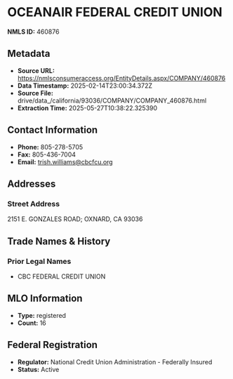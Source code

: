 # OCEANAIR FEDERAL CREDIT UNION

**NMLS ID:** 460876

## Metadata
- **Source URL:** https://nmlsconsumeraccess.org/EntityDetails.aspx/COMPANY/460876
- **Data Timestamp:** 2025-02-14T23:00:34.372Z
- **Source File:** drive/data_/california/93036/COMPANY/COMPANY_460876.html
- **Extraction Time:** 2025-05-27T10:38:22.325390

## Contact Information
- **Phone:** 805-278-5705
- **Fax:** 805-436-7004
- **Email:** trish.williams@cbcfcu.org

## Addresses
### Street Address
2151 E. GONZALES ROAD; OXNARD, CA 93036

## Trade Names & History
### Prior Legal Names
- CBC FEDERAL CREDIT UNION

## MLO Information
- **Type:** registered
- **Count:** 16

## Federal Registration
- **Regulator:** National Credit Union Administration - Federally Insured
- **Status:** Active
